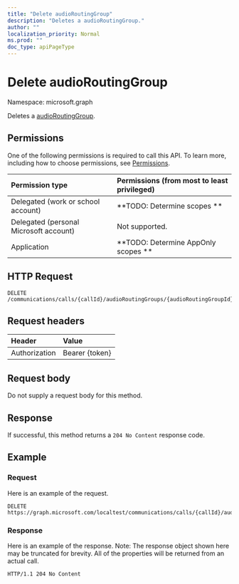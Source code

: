 ```yaml
---
title: "Delete audioRoutingGroup"
description: "Deletes a audioRoutingGroup."
author: ""
localization_priority: Normal
ms.prod: ""
doc_type: apiPageType
---
```


# Delete audioRoutingGroup

Namespace: microsoft.graph

Deletes a [audioRoutingGroup](../resources/audioroutinggroup.md).

## Permissions
One of the following permissions is required to call this API. To learn more, including how to choose permissions, see [Permissions](/concepts/permissions-reference.md).

|Permission type|Permissions (from most to least privileged)|
|:---|:---|
|Delegated (work or school account)|**TODO: Determine scopes **|
|Delegated (personal Microsoft account)|Not supported.|
|Application|**TODO: Determine AppOnly scopes **|

## HTTP Request
<!-- {
  "blockType": "ignored"
}
-->
``` http
DELETE /communications/calls/{callId}/audioRoutingGroups/{audioRoutingGroupId}
```

## Request headers
|Header|Value|
|:---|:---|
|Authorization|Bearer {token}|

## Request body
Do not supply a request body for this method.

## Response
If successful, this method returns a `204 No Content` response code.

## Example

### Request
Here is an example of the request.
<!-- {
  "blockType": "request",
  "name": "delete_audioroutinggroup"
}
-->
``` http
DELETE https://graph.microsoft.com/localtest/communications/calls/{callId}/audioRoutingGroups/{audioRoutingGroupId}
```

### Response
Here is an example of the response. Note: The response object shown here may be truncated for brevity. All of the properties will be returned from an actual call.
<!-- {
  "blockType": "response",
  "truncated": true
}
-->
``` http
HTTP/1.1 204 No Content
```

